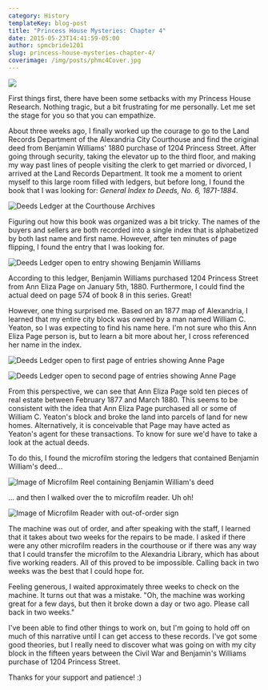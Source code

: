 ```yaml
---
category: History
templateKey: blog-post
title: "Princess House Mysteries: Chapter 4"
date: 2015-05-23T14:41:59-05:00
author: spmcbride1201
slug: princess-house-mysteries-chapter-4/
coverimage: /img/posts/phmc4Cover.jpg
---
```


![](/img/posts/phmc4Cover.jpg)

First things first, there have been some setbacks with my Princess House Research. Nothing tragic, but a bit frustrating for me personally. Let me set the stage for you so that you can empathize.

About three weeks ago, I finally worked up the courage to go to the Land Records Department of the Alexandria City Courthouse and find the original deed from Benjamin Williams' 1880 purchase of 1204 Princess Street. After going through security, taking the elevator up to the third floor, and making my way past lines of people visiting the clerk to get married or divorced, I arrived at the Land Records Department. It took me a moment to orient myself to this large room filled with ledgers, but before long, I found the book that I was looking for: <em>General Index to Deeds, No. 6, 1871-1884</em>.

![Deeds Ledger at the Courthouse Archives](/img/posts/20150508_194941715_iOS.jpg)

Figuring out how this book was organized was a bit tricky. The names of the buyers and sellers are both recorded into a single index that is alphabetized by both last name and first name. However, after ten minutes of page flipping, I found the entry that I was looking for.

![Deeds Ledger open to entry showing Benjamin Williams](/img/posts/20150508_194903704_iOS.jpg)

According to this ledger, Benjamin Williams purchased 1204 Princess Street from Ann Eliza Page on January 5th, 1880. Furthermore, I could find the actual deed on page 574 of book 8 in this series. Great!

However, one thing surprised me. Based on an 1877 map of Alexandria, I learned that my entire city block was owned by a man named William C. Yeaton, so I was expecting to find his name here. I'm not sure who this Ann Eliza Page person is, but to learn a bit more about her, I cross referenced her name in the index.

![Deeds Ledger open to first page of entries showing Anne Page](/img/posts/20150508_195835216_iOS.jpg)

![Deeds Ledger open to second page of entries showing Anne Page](/img/posts/20150508_195933746_iOS-e1432389585758.jpg)

From this perspective, we can see that Ann Eliza Page sold ten pieces of real estate between February 1877 and March 1880. This seems to be consistent with the idea that Ann Eliza Page purchased all or some of William C. Yeaton's block and broke the land into parcels of land for new homes. Alternatively, it is conceivable that Page may have acted as Yeaton's agent for these transactions. To know for sure we'd have to take a look at the actual deeds.

To do this, I found the microfilm storing the ledgers that contained Benjamin William's deed...

![Image of Microfilm Reel containing Benjamin William's deed](/img/posts/20150508_203455989_iOS-e1432390527419.jpg)

... and then I walked over the to microfilm reader. Uh oh!

![Image of Microfilm Reader with out-of-order sign](/img/posts/20150508_195042642_iOS.jpg)

The machine was out of order, and after speaking with the staff, I learned that it takes about two weeks for the repairs to be made. I asked if there were any other microfilm readers in the courthouse or if there was any way that I could transfer the microfilm to the Alexandria Library, which has about five working readers. All of this proved to be impossible. Calling back in two weeks was the best that I could hope for.

Feeling generous, I waited approximately three weeks to check on the machine. It turns out that was a mistake. "Oh, the machine was working great for a few days, but then it broke down a day or two ago. Please call back in two weeks."

I've been able to find other things to work on, but I'm going to hold off on much of this narrative until I can get access to these records. I've got some good theories, but I really need to discover what was going on with my city block in the fifteen years between the Civil War and Benjamin's Williams purchase of 1204 Princess Street.

Thanks for your support and patience! :)
